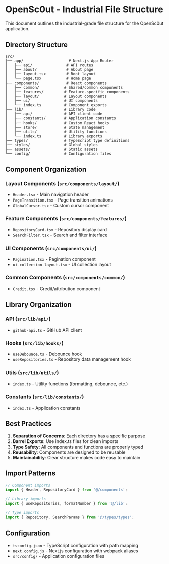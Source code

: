 # OpenSc0ut - Industrial File Structure

This document outlines the industrial-grade file structure for the OpenSc0ut application.

## Directory Structure

```
src/
├── app/                    # Next.js App Router
│   ├── api/               # API routes
│   ├── about/             # About page
│   ├── layout.tsx         # Root layout
│   └── page.tsx           # Home page
├── components/            # React components
│   ├── common/           # Shared/common components
│   ├── features/         # Feature-specific components
│   ├── layout/           # Layout components
│   ├── ui/               # UI components
│   └── index.ts          # Component exports
├── lib/                  # Library code
│   ├── api/              # API client code
│   ├── constants/        # Application constants
│   ├── hooks/            # Custom React hooks
│   ├── store/            # State management
│   ├── utils/            # Utility functions
│   └── index.ts          # Library exports
├── types/                # TypeScript type definitions
├── styles/               # Global styles
├── assets/               # Static assets
└── config/               # Configuration files
```

## Component Organization

### Layout Components (`src/components/layout/`)
- `Header.tsx` - Main navigation header
- `PageTransition.tsx` - Page transition animations
- `GlobalCursor.tsx` - Custom cursor component

### Feature Components (`src/components/features/`)
- `RepositoryCard.tsx` - Repository display card
- `SearchFilter.tsx` - Search and filter interface

### UI Components (`src/components/ui/`)
- `Pagination.tsx` - Pagination component
- `ui-collection-layout.tsx` - UI collection layout

### Common Components (`src/components/common/`)
- `Credit.tsx` - Credit/attribution component

## Library Organization

### API (`src/lib/api/`)
- `github-api.ts` - GitHub API client

### Hooks (`src/lib/hooks/`)
- `useDebounce.ts` - Debounce hook
- `useRepositories.ts` - Repository data management hook

### Utils (`src/lib/utils/`)
- `index.ts` - Utility functions (formatting, debounce, etc.)

### Constants (`src/lib/constants/`)
- `index.ts` - Application constants

## Best Practices

1. **Separation of Concerns**: Each directory has a specific purpose
2. **Barrel Exports**: Use index.ts files for clean imports
3. **Type Safety**: All components and functions are properly typed
4. **Reusability**: Components are designed to be reusable
5. **Maintainability**: Clear structure makes code easy to maintain

## Import Patterns

```typescript
// Component imports
import { Header, RepositoryCard } from '@/components';

// Library imports
import { useRepositories, formatNumber } from '@/lib';

// Type imports
import { Repository, SearchParams } from '@/types/types';
```

## Configuration

- `tsconfig.json` - TypeScript configuration with path mapping
- `next.config.js` - Next.js configuration with webpack aliases
- `src/config/` - Application configuration files
